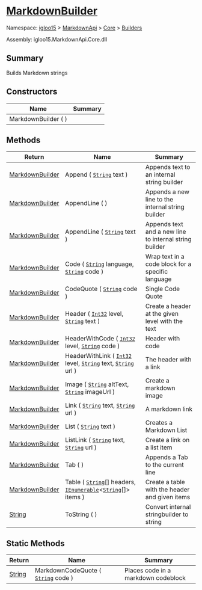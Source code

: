 # [MarkdownBuilder](./MarkdownBuilder.md)

Namespace: [igloo15]() > [MarkdownApi]() > [Core](./../README.md) > [Builders](./README.md)

Assembly: igloo15.MarkdownApi.Core.dll

## Summary
Builds Markdown strings

## Constructors

| Name | Summary | 
| --- | --- | 
| MarkdownBuilder (  ) |  | 


## Methods

| Return | Name | Summary | 
| --- | --- | --- | 
| [MarkdownBuilder](./MarkdownBuilder.md) | Append ( [`String`](https://docs.microsoft.com/en-us/dotnet/api/System.String) text ) | Appends text to an internal string builder | 
| [MarkdownBuilder](./MarkdownBuilder.md) | AppendLine (  ) | Appends a new line to the internal string builder | 
| [MarkdownBuilder](./MarkdownBuilder.md) | AppendLine ( [`String`](https://docs.microsoft.com/en-us/dotnet/api/System.String) text ) | Appends text and a new line to internal string builder | 
| [MarkdownBuilder](./MarkdownBuilder.md) | Code ( [`String`](https://docs.microsoft.com/en-us/dotnet/api/System.String) language, [`String`](https://docs.microsoft.com/en-us/dotnet/api/System.String) code ) | Wrap text in a code block for a specific language | 
| [MarkdownBuilder](./MarkdownBuilder.md) | CodeQuote ( [`String`](https://docs.microsoft.com/en-us/dotnet/api/System.String) code ) | Single Code Quote | 
| [MarkdownBuilder](./MarkdownBuilder.md) | Header ( [`Int32`](https://docs.microsoft.com/en-us/dotnet/api/System.Int32) level, [`String`](https://docs.microsoft.com/en-us/dotnet/api/System.String) text ) | Create a header at the given level with the text | 
| [MarkdownBuilder](./MarkdownBuilder.md) | HeaderWithCode ( [`Int32`](https://docs.microsoft.com/en-us/dotnet/api/System.Int32) level, [`String`](https://docs.microsoft.com/en-us/dotnet/api/System.String) code ) | Header with code | 
| [MarkdownBuilder](./MarkdownBuilder.md) | HeaderWithLink ( [`Int32`](https://docs.microsoft.com/en-us/dotnet/api/System.Int32) level, [`String`](https://docs.microsoft.com/en-us/dotnet/api/System.String) text, [`String`](https://docs.microsoft.com/en-us/dotnet/api/System.String) url ) | The header with a link | 
| [MarkdownBuilder](./MarkdownBuilder.md) | Image ( [`String`](https://docs.microsoft.com/en-us/dotnet/api/System.String) altText, [`String`](https://docs.microsoft.com/en-us/dotnet/api/System.String) imageUrl ) | Create a markdown image | 
| [MarkdownBuilder](./MarkdownBuilder.md) | Link ( [`String`](https://docs.microsoft.com/en-us/dotnet/api/System.String) text, [`String`](https://docs.microsoft.com/en-us/dotnet/api/System.String) url ) | A markdown link | 
| [MarkdownBuilder](./MarkdownBuilder.md) | List ( [`String`](https://docs.microsoft.com/en-us/dotnet/api/System.String) text ) | Creates a Markdown List | 
| [MarkdownBuilder](./MarkdownBuilder.md) | ListLink ( [`String`](https://docs.microsoft.com/en-us/dotnet/api/System.String) text, [`String`](https://docs.microsoft.com/en-us/dotnet/api/System.String) url ) | Create a link on a list item | 
| [MarkdownBuilder](./MarkdownBuilder.md) | Tab (  ) | Appends a Tab to the current line | 
| [MarkdownBuilder](./MarkdownBuilder.md) | Table ( [`String`](https://docs.microsoft.com/en-us/dotnet/api/System.String)[] headers, [`IEnumerable`](https://docs.microsoft.com/en-us/dotnet/api/System.Collections.Generic.IEnumerable-1)\<[`String`](https://docs.microsoft.com/en-us/dotnet/api/System.String)[]> items ) | Create a table with the header and given items | 
| [String](https://docs.microsoft.com/en-us/dotnet/api/System.String) | ToString (  ) | Convert internal stringbuilder to string | 


## Static Methods

| Return | Name | Summary | 
| --- | --- | --- | 
| [String](https://docs.microsoft.com/en-us/dotnet/api/System.String) | MarkdownCodeQuote ( [`String`](https://docs.microsoft.com/en-us/dotnet/api/System.String) code ) | Places code in a markdown codeblock | 


